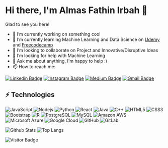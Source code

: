 # Hi there, I'm Almas Fathin Irbah 👋

Glad to see you here!

- 🔭 I’m currently working on something cool
- 🌱 I’m currently learning Machine Learning and Data Science on [Udemy](https://www.udemy.com/) and [Freecodecamp](https://freecodecamp.org/)
- 👯 I’m looking to collaborate on Project and Innovative/Disruptive Ideas
- 🤔 I’m looking for help with Machine Learning
- 💬 Ask me about anything, I'm happy to help :)
- 📫 How to reach me:

[![Linkedin Badge](https://img.shields.io/badge/-almasfathinirbah-blue?style=flat-square&logo=Linkedin&logoColor=white&link=https://www.linkedin.com/in/almasfathinirbah/)](https://www.linkedin.com/in/almasfathinirbah/)
[![Instagram Badge](https://img.shields.io/badge/-quasarxdragon-purple?style=flat-square&logo=instagram&logoColor=white&link=https://instagram.com/quasarxdragon/)](https://instagram.com/quasarxdragon)
[![Medium Badge](https://img.shields.io/badge/-@almasfathinirbah-03a57a?style=flat-square&labelColor=000000&logo=Medium&link=https://medium.com/@almasfathinirbah/)](https://medium.com/@almasfathinirbah)
[![Gmail Badge](https://img.shields.io/badge/-almasfathinirbah@gmail.com-c14438?style=flat-square&logo=Gmail&logoColor=white&link=mailto:almasfathinirbah@gmail.com)](mailto:almasfathinirbah@gmail.com)

## ⚡ Technologies

![JavaScript](https://img.shields.io/badge/-JavaScript-black?style=flat-square&logo=javascript)
![Nodejs](https://img.shields.io/badge/-Nodejs-black?style=flat-square&logo=Node.js)
![Python](https://img.shields.io/badge/-Python-black?style=flat-square&logo=Python)
![React](https://img.shields.io/badge/-React-black?style=flat-square&logo=react)
![Java](https://img.shields.io/badge/-java-E34A86?style=flat-square&logo=java)
![C++](https://img.shields.io/badge/-C++-00599C?style=flat-square&logo=c)
![HTML5](https://img.shields.io/badge/-HTML5-E34F26?style=flat-square&logo=html5&logoColor=white)
![CSS3](https://img.shields.io/badge/-CSS3-1572B6?style=flat-square&logo=css3)
![Bootstrap](https://img.shields.io/badge/-Bootstrap-563D7C?style=flat-square&logo=bootstrap)
![R](https://img.shields.io/badge/-R-00599C?style=flat-square&logo=R)
![PostgreSQL](https://img.shields.io/badge/-PostgreSQL-336791?style=flat-square&logo=postgresql)
![MySQL](https://img.shields.io/badge/-MySQL-black?style=flat-square&logo=mysql)
![Amazon AWS](https://img.shields.io/badge/Amazon%20AWS-232F3E?style=flat-square&logo=amazon-aws)
![Microsoft Azure](https://img.shields.io/badge/Microsoft%20Azure-232F7E?style=flat-square&logo=microsoft-azure)
![Google Cloud](https://img.shields.io/badge/Google%20Cloud-black?style=flat-square&logo=google-cloud)
![GitHub](https://img.shields.io/badge/-GitHub-181717?style=flat-square&logo=github)
![GitLab](https://img.shields.io/badge/-GitLab-FCA121?style=flat-square&logo=gitlab)

![Github Stats](https://github-readme-stats.vercel.app/api?username=almasfathinirbah&count_private=true&show_icons=true&include_all_commits=true)
![Top Langs](https://github-readme-stats.vercel.app/api/top-langs/?username=almasfathinirbah&hide=TeX&layout=compact)

![Visitor Badge](https://visitor-badge.laobi.icu/badge?page_id=almasfathinirbah)

